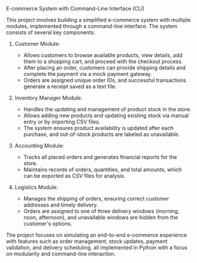 E-commerce System with Command-Line Interface (CLI)

This project involves building a simplified e-commerce system with multiple modules, implemented through a command-line interface. The system consists of several key components:

1. Customer Module:
   - Allows customers to browse available products, view details, add them to a shopping cart, and proceed with the checkout process.
   - After placing an order, customers can provide shipping details and complete the payment via a mock payment gateway.
   - Orders are assigned unique order IDs, and successful transactions generate a receipt saved as a text file.

2. Inventory Manager Module:
   - Handles the updating and management of product stock in the store.
   - Allows adding new products and updating existing stock via manual entry or by importing CSV files.
   - The system ensures product availability is updated after each purchase, and out-of-stock products are labeled as unavailable.

3. Accounting Module:
   - Tracks all placed orders and generates financial reports for the store.
   - Maintains records of orders, quantities, and total amounts, which can be exported as CSV files for analysis.

4. Logistics Module:
   - Manages the shipping of orders, ensuring correct customer addresses and timely delivery.
   - Orders are assigned to one of three delivery windows (morning, noon, afternoon), and unavailable windows are hidden from the customer's options.

The project focuses on simulating an end-to-end e-commerce experience with features such as order management, stock updates, payment validation, and delivery scheduling, all implemented in Python with a focus on modularity and command-line interaction.
